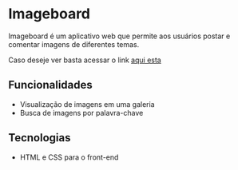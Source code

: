 # Imageboard

Imageboard é um aplicativo web que permite aos usuários postar e comentar imagens de diferentes temas.

Caso deseje ver basta acessar o link <a href="https://alexandre-henrique-04.github.io/Prototipo-de-imageboard/">aqui esta</a>

## Funcionalidades

- Visualização de imagens em uma galeria
- Busca de imagens por palavra-chave

## Tecnologias

- HTML e CSS para o front-end
